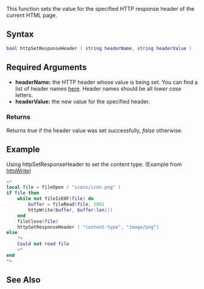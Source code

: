 This function sets the value for the specified HTTP response header of the current HTML page.

Syntax
------

``` lua
bool httpSetResponseHeader ( string headerName, string headerValue )
```

Required Arguments
------------------

-   **headerName:** the HTTP header whose value is being set. You can find a list of header names [here](http://www.w3.org/Protocols/rfc2616/rfc2616-sec14.html). Header names should be all *lower case* letters.
-   **headerValue:** the new value for the specified header.

### Returns

Returns *true* if the header value was set successfully, *false* otherwise.

Example
-------

Using httpSetResponseHeader to set the content type. (Example from [httpWrite](/docs/httpwrite.md "wikilink"))

``` lua
<*
local file = fileOpen ( "icons/icon.png" )
if file then
    while not fileIsEOF(file) do            
        buffer = fileRead(file, 500)         
        httpWrite(buffer, buffer:len())
    end
    fileClose(file)                           
    httpSetResponseHeader ( "content-type", "image/png")
else
    *>
    Could not read file
    <*
end
*>
```

See Also
--------
